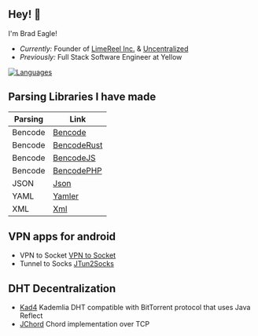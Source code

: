 <h2>Hey! 🐙</h2>

I'm Brad Eagle! 
- <i>Currently:</i> Founder of [LimeReel Inc.](https://limereel.com) & [Uncentralized](https://uncentralized.com)
- <i>Previously:</i> Full Stack Software Engineer at Yellow

[![Languages](https://github-readme-stats.vercel.app/api/top-langs/?username=drbrad&layout=compact&langs_count=100&theme=dark)](https://github.com/DrBrad)

Parsing Libraries I have made
-----
| Parsing | Link                                               |
| ---     | ---                                                |
| Bencode | [Bencode](https://github.com/DrBrad/Bencode)       |
| Bencode | [BencodeRust](https://github.com/DrBrad/BencodeRust)   |
| Bencode | [BencodeJS](https://github.com/DrBrad/BencodeJS)   |
| Bencode | [BencodePHP](https://github.com/DrBrad/BencodePHP) |
| JSON    | [Json](https://github.com/DrBrad/Json)             |
| YAML    | [Yamler](https://github.com/DrBrad/Yamler)         |
| XML     | [Xml](https://github.com/DrBrad/Xml)               |

VPN apps for android
-----
- VPN to Socket [VPN to Socket](https://github.com/DrBrad/Android-VPN-to-Socket)
- Tunnel to Socks [JTun2Socks](https://github.com/DrBrad/JTun2Socks)

DHT Decentralization
-----
- [Kad4](https://github.com/DrBrad/Kad4) Kademlia DHT compatible with BitTorrent protocol that uses Java Reflect
- [JChord](https://github.com/DrBrad/JChord) Chord implementation over TCP
